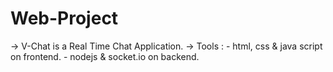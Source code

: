 # Web-Project

-> V-Chat is a Real Time Chat Application.
-> Tools : 
      - html, css & java script on frontend.
      - nodejs & socket.io on backend.
